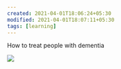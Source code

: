 ```yaml
---
created: 2021-04-01T18:06:24+05:30
modified: 2021-04-01T18:07:11+05:30
tags: [learning]
---
```


 How to treat people with dementia 
 
 ![](https://preview.redd.it/2p3owe0mor361.jpg?width=640&crop=smart&auto=webp&s=3018c832fb4c6ec938b64b235687e59971e369d3)
